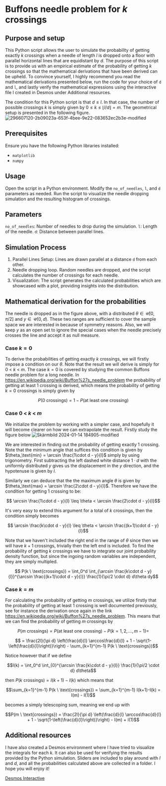 # Buffons needle problem for $k$ crossings
## Purpose and setup
This Python script allows the user to simulate the probability of getting exactly $k$ crossings when a needle of length $l$ is dropped onto a floor with parallel horizontal lines that are equidistant by $d$.  The purpose of this script is to provide us with an empirical estimate of the probability of getting $k$ crossings so that the mathematical derivations that have been derived can be upheld. To convince yourself, I highly recommend you read the mathematical derivations presented below, run the code for your choice of `d` and `l`, and lastly verify the mathematical expressions using the interactive file I created in Desmos under Additional resources.

The condition for this Python script is that $d\leq l$. In that case, the number of possible crossings $k$ is simply given by $0\leq k\leq \lfloor{l/d}\rfloor = m$.  The geometrical setup is presented in the following figure. 
![296607120-2b09023a-653f-4bee-9e22-083652ec2b3e-modified](https://github.com/Thidius/buffons-k-crossings/assets/121384892/a83a0f92-8148-457e-b946-9cdb8a7dfbc2)

## Prerequisites
Ensure you have the following Python libraries installed:

- `matplotlib`
- `numpy`

## Usage
Open the script in a Python environment.
Modify the `no_of_needles`, `l`, and `d` parameters as needed.
Run the script to visualize the needle dropping simulation and the resulting histogram of crossings.


## Parameters
`no_of_needles`: Number of needles to drop during the simulation.
`l`: Length of the needle.
`d`: Distance between parallel lines.

## Simulation Process
1. Parallel Lines Setup: Lines are drawn parallel at a distance `d` from each other.
2. Needle dropping loop. Random needles are dropped, and the script calculates the number of crossings for each needle.
3. Visualization: The script generates the calculated probabilities which are showcased with a plot, providing insights into the distribution.


## Mathematical derivation for the probabilities
The needle is dropped as in the figure above, with a distributed $\theta \in \mathcal{U}[0,\pi/2]$ and $y\in\mathcal{U}(0,d)$. These two ranges are sufficient to cover the sample space we are interested in because of symmetry reasons. Also, we will keep $y$ as an open set to ignore the special cases when the needle precisely crosses the line and accept it as null measure. 


### Case $k= 0$

To derive the probabilities of getting exactly $k$ crossings, we will firstly impose a condition on our $\theta$. Note that the result we will derive is simply for $0$ < $k$ < $m$. The case $k=0$ is covered by studying the common Buffons needle problem for a long needle. In https://en.wikipedia.org/wiki/Buffon%27s_needle_problem the probability of getting at least $1$ crossing is derived, which means the probability of getting $k=0$ crossings is simply given by

$$ P(0 \ \text{crossings}) = 1 - P(\text{at least one crossing})$$ 

### Case $0$ < $k$ < $m$

We initialize the problem by working with a simpler case, and hopefully it will become clearer on how we can extrapolate the result. Firstly study the figure below
![Skärmbild 2024-01-14 184905-modified](https://github.com/Thidius/buffons-k-crossings/assets/121384892/c62b2389-044e-46af-9926-88dde4d5fc55)

We are interested in finding out the probability of getting exactly $1$ crossing. Note that the minimum angle that suffices this condition is given by $\theta_\text{min} = \arcsin \frac{1\cdot d - y}{l}$ simply by using trigonometry. First subtracting the left dashed white distance $1\cdot d$ with the uniformly distributed $y$ gives us the displacement in the $y$ direction, and the hypotenuse is given by $l$. 

Similarly we can deduce that the the maximum angle $\theta$ is given by $\theta_\text{max} = \arcsin \frac{2\cdot d - y}{l}$. Therefore we have the condition for getting $1$ crossing to be: 

$$ \arcsin \frac{1\cdot d - y}{l} \leq \theta < \arcsin \frac{2\cdot d - y}{l}$$

It's very easy to extend this argument for a total of $k$ crossings, then the condition simply becomes

$$ \arcsin \frac{k\cdot d - y}{l} \leq \theta < \arcsin \frac{(k+1)\cdot d - y}{l}$$

Note that we haven't included the right end in the range of $\theta$ since then we will have $k+1$ crossings, trivially then the left end is included. To find the probability of getting $k$ crossings we have to integrate our joint probability density function, but since the ingoing random variables are independent, they are simply multipled.

$$ P(k \ \text{crossings}) = \int_0^d \int_{\arcsin \frac{k\cdot d - y}{l}}^{\arcsin \frac{(k+1)\cdot d - y}{l}} \frac{1}{\pi/2 \cdot d} d\theta dy$$

### Case $k = m$

For calculating the probability of getting $m$ crossings, we utilize firstly that the probability of getting at least $1$ crossing is well documented previously, see for instance the derivation once again in the link https://en.wikipedia.org/wiki/Buffon%27s_needle_problem. This means that we can find the probability of getting $m$ crossings by

$$P(m \ \text{crossings}) = P(\text{at least one crossing}) -P(k=1,2,...,m-1)= $$

$$ = \frac{2l}{\pi d} \left(\frac{d}{l} \arccos\frac{d}{l} + 1 - \sqrt{1-\left(\frac{d}{l}\right)}\right) - \sum_{k=1}^{m-1} P(k \ \text{crossings})$$

Notice however that if we define 

$$I(k) = \int_0^d \int_{0}^{\arcsin \frac{k\cdot d - y}{l}} \frac{1}{\pi/2 \cdot d} d\theta$$

then $P(k \ \text{crossings}) = I(k+1) - I(k)$ which means that 

$$\sum_{k=1}^{m-1} P(k \ \text{crossings}) = \sum_{k=1}^{m-1} I(k+1)-I(k) = I(m) - I(1)$$ 

becomes a simply telescoping sum, meaning we end up with

$$P(m \ \text{crossings}) = \frac{2l}{\pi d} \left(\frac{d}{l} \arccos\frac{d}{l} + 1 - \sqrt{1-\left(\frac{d}{l}\right)}\right) - I(m) + I(1)$$

## Additional resources
I have also created a Desmos environment where I have tried to visualize the integrals for each $k$. It can also be used for verifying the results provided by the Python simulation. Sliders are included to play around with $l$ and $d$, and all the probabilities calculated above are collected in a folder. I hope you will enjoy it!

[Desmos Interactive](https://www.desmos.com/calculator/jxt6gtplng)

